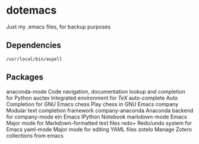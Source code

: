 dotemacs
========

Just my .emacs files, for backup purposes



## Dependencies

`/usr/local/bin/aspell`


## Packages

anaconda-mode             Code navigation, documentation lookup and completion for Python
auctex     Integrated environment for *TeX*
auto-complete             Auto Completion for GNU Emacs
chess             Play chess in GNU Emacs
company             Modular text completion framework
company-anaconda             Anaconda backend for company-mode
ein             Emacs IPython Notebook
markdown-mode             Emacs Major mode for Markdown-formatted text files
redo+             Redo/undo system for Emacs
yaml-mode             Major mode for editing YAML files
zotelo             Manage Zotero collections from emacs

